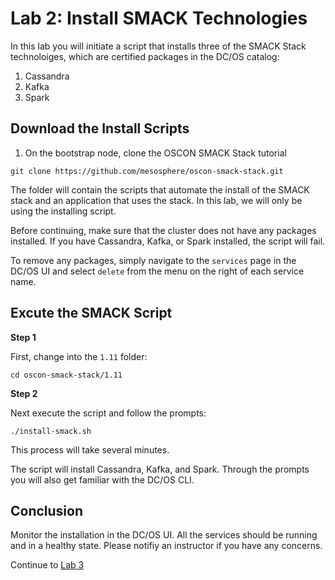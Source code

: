 # Lab 2: Install SMACK Technologies

In this lab you will initiate a script that installs three of the SMACK Stack technoloiges, which are
certified packages in the DC/OS catalog: 

1. Cassandra
2. Kafka
3. Spark

## Download the Install Scripts

1. On the bootstrap node, clone the OSCON SMACK Stack tutorial

`git clone https://github.com/mesosphere/oscon-smack-stack.git`

The folder will contain the scripts that automate the install of the SMACK
stack and an application that uses the stack. In this lab, we will only be
using the installing script.

Before continuing, make sure that the cluster does not have any packages
installed. If you have Cassandra, Kafka, or Spark installed, the script will
fail.

To remove any packages, simply navigate to the `services` page in the DC/OS UI
and select `delete` from the menu on the right of each service name.

## Excute the SMACK Script

**Step 1**

First, change into the `1.11` folder:

`cd oscon-smack-stack/1.11`


**Step 2**

Next execute the script and follow the prompts:

`./install-smack.sh`

This process will take several minutes.

The script will install Cassandra, Kafka, and Spark. Through the prompts you
will also get familiar with the DC/OS CLI.

## Conclusion

Monitor the installation in the DC/OS UI. All the services should be running
and in a healthy state. Please notifiy an instructor if you have any concerns.

Continue to [Lab 3](https://github.com/mesosphere/oscon-smack-stack/blob/master/lab3-using-smack-stack.md)
